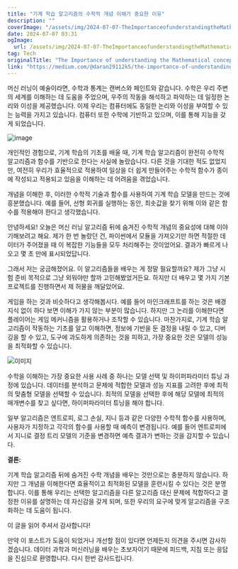 ```yaml
---
title: "기계 학습 알고리즘의 수학적 개념 이해가 중요한 이유"
description: ""
coverImage: "/assets/img/2024-07-07-TheImportanceofunderstandingtheMathematicalconceptsbehindMachineLearningalgorithms_0.png"
date: 2024-07-07 03:31
ogImage: 
  url: /assets/img/2024-07-07-TheImportanceofunderstandingtheMathematicalconceptsbehindMachineLearningalgorithms_0.png
tag: Tech
originalTitle: "The Importance of understanding the Mathematical concepts behind Machine Learning algorithms"
link: "https://medium.com/@daran29112k5/the-importance-of-understanding-the-mathematical-concepts-behind-machine-learning-algorithms-ed54cee7f4c6"
---
```



머신 러닝이 예술이라면, 수학과 통계는 캔버스와 페인트와 같습니다. 수학은 우리 주변의 세계를 이해하는 데 도움을 주었으며, 우주의 작동을 해석하고 파악하는 데 일정한 논리와 이성을 제공했습니다. 이제 우리는 컴퓨터에도 동일한 논리와 이성을 부여할 수 있는 능력을 가지고 있습니다. 컴퓨터 또한 수학에 기반하고 있으며, 이를 통해 지능을 갖게 되었습니다.

![image](/assets/img/2024-07-07-TheImportanceofunderstandingtheMathematicalconceptsbehindMachineLearningalgorithms_0.png)

개인적인 경험으로, 기계 학습의 기초를 배울 때, 기계 학습 알고리즘이 완전히 수학적 알고리즘과 함수를 기반으로 한다는 사실에 놀랐습니다. 다른 것을 기대한 적도 없었지만, 여전히 우리가 효율적으로 적용하여 일상을 더 쉽게 만들어주는 수학적 함수가 종이에 작성되고 적용되고 있음을 이해하는 데 어려움을 겪었습니다.

개념을 이해한 후, 이러한 수학적 기술과 함수를 사용하여 기계 학습 모델을 만드는 것에 흥분했습니다. 예를 들어, 선형 회귀를 실행하는 동안, 최솟값을 찾기 위해 이와 같은 함수를 적용해야 한다고 생각했습니다.

<div class="content-ad"></div>

안녕하세요! 오늘은 머신 러닝 알고리즘 뒤에 숨겨진 수학적 개념의 중요성에 대해 이야기해보려고 해요. 제가 한 번 놀랐던 건, 파이썬에서 모듈을 가져오기만 하면 적절한 데이터가 주어졌을 때 이 복잡한 기능들을 모두 처리해주는 것이었어요. 결과가 빠르게 나오고 몇 초 만에 표시되었답니다. 

그래서 저는 궁금해졌어요. 이 알고리즘들을 배우는 게 정말 필요할까요? 제가 그냥 시험 준비 목적으로 그냥 외워야만 할까 고민해봤었거든요. 하지만 더 배우고 몇 가지 기본 프로젝트를 진행하면서 제 허물을 깨달았어요.

<div class="content-ad"></div>

게임을 하는 것과 비슷하다고 생각해봅시다. 예를 들어 마인크래프트를 하는 것은 배경 지식 없이 하다 보면 이해가 가지 않는 부분이 많습니다. 하지만 그 논리를 이해한다면 플레이어는 게임 메커니즘을 활용하거나 조작할 수 있습니다. 마찬가지로, 기계 학습 알고리즘이 작동하는 기초를 알고 이해하면, 정보에 기반을 둔 결정을 내릴 수 있고, 디버깅을 할 수 있고, 도구에 과도하게 의존하는 것을 피하고, 가장 중요한 것은 모델의 성능을 최적화할 수 있습니다.

![이미지](/assets/img/2024-07-07-TheImportanceofunderstandingtheMathematicalconceptsbehindMachineLearningalgorithms_3.png)

수학을 이해하는 가장 중요한 사용 사례 중 하나는 모델 선택 및 하이퍼파라미터 튜닝 과정에 있습니다. 데이터를 분석하고 문제에 적합한 모델과 성능 지표를 고려한 후에 최적의 맞춤형 모델을 선택할 수 있습니다. 최적의 모델을 선택한 후에 해당 모델에 최적의 매개변수를 찾고 싶다면, 하이퍼파라미터 튜닝을 해야 합니다.

일부 알고리즘은 엔트로피, 로그 손실, 지니 등과 같은 다양한 수학적 함수를 사용하며, 사용자가 지정하고 각각의 함수를 사용할 때 예측이 변경됩니다. 예를 들어 엔트로피에서 지니로 결정 트리 모델의 기준을 변경하면 예측 결과가 변하는 것을 감지할 수 있습니다.

<div class="content-ad"></div>

**결론:**

기계 학습 알고리즘 뒤에 숨겨진 수학 개념을 배우는 것만으로는 충분하지 않습니다. 하지만 그 개념을 이해한다면 효율적이고 최적화된 모델을 훈련시킬 수 있다는 것은 분명합니다. 이를 통해 우리는 선택한 알고리즘을 다른 알고리즘 대신 문제에 적합하다고 결정한 이유를 설명하는 데 자신감을 갖게 되며, 또한 우리의 요구에 맞게 알고리즘을 구조화하는 데 도움이 됩니다.

<div class="content-ad"></div>

이 글을 읽어 주셔서 감사합니다!

만약 이 포스트가 도움이 되었거나 개선할 점이 있다면 언제든지 의견을 주시면 감사하겠습니다. 데이터 과학과 머신러닝을 배우는 초보자이기 때문에 피드백, 지침 또는 응답을 진심으로 환영합니다. 다시 한번 감사드립니다.